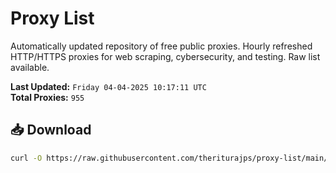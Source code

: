 # Proxy List

Automatically updated repository of free public proxies. Hourly refreshed HTTP/HTTPS proxies for web scraping, cybersecurity, and testing. Raw list available.

**Last Updated:** `Friday 04-04-2025 10:17:11 UTC`  
**Total Proxies:** `955`

## 📥 Download
```bash
curl -O https://raw.githubusercontent.com/theriturajps/proxy-list/main/proxies.txt
